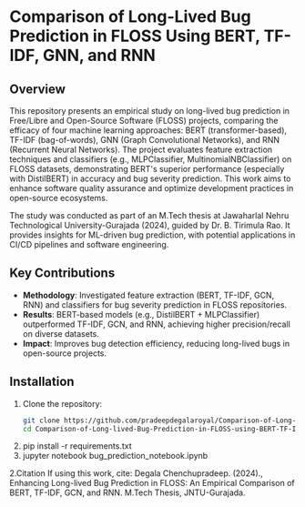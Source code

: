 # Comparison of Long-Lived Bug Prediction in FLOSS Using BERT, TF-IDF, GNN, and RNN

## Overview
This repository presents an empirical study on long-lived bug prediction in Free/Libre and Open-Source Software (FLOSS) projects, comparing the efficacy of four machine learning approaches: BERT (transformer-based), TF-IDF (bag-of-words), GNN (Graph Convolutional Networks), and RNN (Recurrent Neural Networks). The project evaluates feature extraction techniques and classifiers (e.g., MLPClassifier, MultinomialNBClassifier) on FLOSS datasets, demonstrating BERT's superior performance (especially with DistilBERT) in accuracy and bug severity prediction. This work aims to enhance software quality assurance and optimize development practices in open-source ecosystems.

The study was conducted as part of an M.Tech thesis at Jawaharlal Nehru Technological University-Gurajada (2024), guided by Dr. B. Tirimula Rao. It provides insights for ML-driven bug prediction, with potential applications in CI/CD pipelines and software engineering.

## Key Contributions
- **Methodology**: Investigated feature extraction (BERT, TF-IDF, GCN, RNN) and classifiers for bug severity prediction in FLOSS repositories.
- **Results**: BERT-based models (e.g., DistilBERT + MLPClassifier) outperformed TF-IDF, GCN, and RNN, achieving higher precision/recall on diverse datasets.
- **Impact**: Improves bug detection efficiency, reducing long-lived bugs in open-source projects.



## Installation
1. Clone the repository:
   ```bash
   git clone https://github.com/pradeepdegalaroyal/Comparison-of-Long-lived-Bug-Prediction-in-FLOSS-using-BERT-TF-IDF-GNN-and-RNN.git
   cd Comparison-of-Long-lived-Bug-Prediction-in-FLOSS-using-BERT-TF-IDF-GNN-and-RNN
2. pip install -r requirements.txt
3. jupyter notebook bug_prediction_notebook.ipynb


2.Citation
If using this work, cite:
Degala Chenchupradeep. (2024)., Enhancing Long-lived Bug Prediction in FLOSS: An Empirical Comparison of BERT, TF-IDF, GCN, and RNN. M.Tech Thesis, JNTU-Gurajada.
